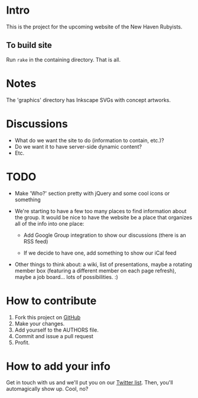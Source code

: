 # Intro

This is the project for the upcoming website of the New Haven
Rubyists.

## To build site
Run `rake` in the containing directory. That is all.

# Notes
The 'graphics' directory has Inkscape SVGs with concept artworks.

# Discussions
* What do we want the site to do (information to contain, etc.)?
* Do we want it to have server-side dynamic content?
* Etc.

# TODO

* Make 'Who?' section pretty with jQuery and some cool icons or
  something

* We're starting to have a few too many places to find information
  about the group.  It would be nice to have the website be a place
  that organizes all of the info into one place:

    * Add Google Group integration to show our discussions (there is
      an RSS feed)

    * If we decide to have one, add something to show our iCal feed

* Other things to think about: a wiki, list of presentations, maybe a
  rotating member box (featuring a different member on each page
  refresh), maybe a job board...  lots of possibilities.  :)

# How to contribute
1. Fork this project on [GitHub](http://github.com/yonkeltron/NHV-Ruby-site)
2. Make your changes.
3. Add yourself to the AUTHORS file.
4. Commit and issue a pull request
5. Profit.

# How to add your info

Get in touch with us and we'll put you on our [Twitter
list](http://twitter.com/newhavenrb). Then, you'll automagically show
up. Cool, no?

